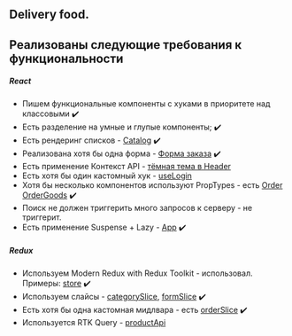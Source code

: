 ## Delivery food.

## Реализованы следующие требования к функциональности

##### React

- Пишем функциональные компоненты c хуками в приоритете над классовыми :heavy_check_mark:
- Есть разделение на умные и глупые компоненты; :heavy_check_mark:
- Есть рендеринг списков - [Catalog](https://github.com/cxvint/delivery/blob/main/src/components/Catalog/Catalog.jsx) :heavy_check_mark:
- Реализована хотя бы одна форма - [Форма заказа](https://github.com/cxvint/delivery/blob/main/src/components/ModalDelivery/ModalDelivery.jsx) :heavy_check_mark:
- Есть применение Контекст API - [тёмная тема в Header](https://github.com/cxvint/delivery/blob/main/src/components/Header/Header.jsx)
- Есть хотя бы один кастомный хук - [useLogin](https://github.com/cxvint/delivery/blob/main/src/components/Login/useLogin.jsx)
- Хотя бы несколько компонентов используют PropTypes - есть [Order](https://github.com/cxvint/delivery/blob/main/src/components/Order/Order.jsx)
  [OrderGoods](https://github.com/cxvint/delivery/blob/main/src/components/OrderGoods/OrderGoods.jsx) :heavy_check_mark:
- Поиск не должен триггерить много запросов к серверу - не триггерит.
- Есть применение Suspense + Lazy - [App](https://github.com/cxvint/delivery/blob/main/src/App.jsx) :heavy_check_mark:

##### Redux

- Используем Modern Redux with Redux Toolkit - использовал. Примеры: [store](https://github.com/cxvint/delivery/tree/main/src/store) :heavy_check_mark:
- Используем слайсы - [categorySlice](https://github.com/cxvint/delivery/blob/main/src/store/category/categorySlice.js),
  [formSlice](https://github.com/cxvint/delivery/blob/main/src/store/form/formSlice.js) :heavy_check_mark:
- Есть хотя бы одна кастомная мидлвара - есть [orderSlice](https://github.com/cxvint/delivery/blob/main/src/store/order/orderSlice.js) :heavy_check_mark:
- Используется RTK Query - [productApi](https://github.com/cxvint/delivery/blob/main/src/store/product/productApi.js)
